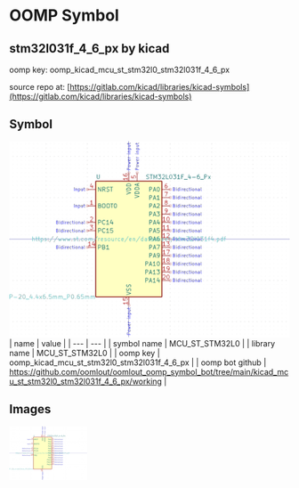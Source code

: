 # OOMP Symbol  
## stm32l031f_4_6_px  by kicad  
  
oomp key: oomp_kicad_mcu_st_stm32l0_stm32l031f_4_6_px  
  
source repo at: [https://gitlab.com/kicad/libraries/kicad-symbols](https://gitlab.com/kicad/libraries/kicad-symbols)  
## Symbol  
  
[![working.png](working_600.png)](working.png)  
| name | value | 
| --- | --- | 
| symbol name | MCU_ST_STM32L0 | 
| library name | MCU_ST_STM32L0 | 
| oomp key | oomp_kicad_mcu_st_stm32l0_stm32l031f_4_6_px | 
| oomp bot github | https://github.com/oomlout/oomlout_oomp_symbol_bot/tree/main/kicad_mcu_st_stm32l0_stm32l031f_4_6_px/working | 
## Images  
  
[![working.png](working_140.png)](working.png)  
